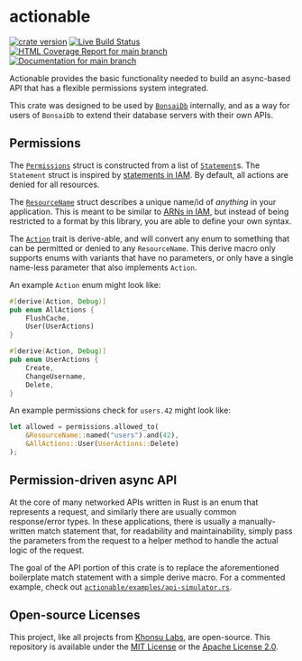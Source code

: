 # actionable

[![crate version](https://img.shields.io/crates/v/actionable.svg)](https://crates.io/crates/actionable)
[![Live Build Status](https://img.shields.io/github/workflow/status/khonsulabs/actionable/Tests/main)](https://github.com/khonsulabs/actionable/actions?query=workflow:Tests)
[![HTML Coverage Report for `main` branch](https://khonsulabs.github.io/actionable/coverage/badge.svg)](https://khonsulabs.github.io/actionable/coverage/)
[![Documentation for `main` branch](https://img.shields.io/badge/docs-main-informational)](https://khonsulabs.github.io/actionable/main/actionable/)

Actionable provides the basic functionality needed to build an async-based
API that has a flexible permissions system integrated.

This crate was designed to be used by [`BonsaiDb`](https://bonsaidb.io/)
internally, and as a way for users of `BonsaiDb` to extend their database
servers with their own APIs.

## Permissions

The [`Permissions`](https://khonsulabs.github.io/actionable/main/actionable/struct.Permissions.html) struct is constructed from a list of [`Statement`](https://khonsulabs.github.io/actionable/main/actionable/struct.Statement.html)s. The
`Statement` struct is inspired by [statements in
IAM](https://docs.aws.amazon.com/IAM/latest/UserGuide/reference_policies_elements_statement.html).
By default, all actions are denied for all resources.

The [`ResourceName`](https://khonsulabs.github.io/actionable/main/actionable/struct.ResourceName.html) struct describes a unique name/id of *anything* in your
application. This is meant to be similar to [ARNs in
IAM](https://docs.aws.amazon.com/IAM/latest/UserGuide/reference_identifiers.html#identifiers-arns),
but instead of being restricted to a format by this library, you are able to
define your own syntax.

The [`Action`](https://khonsulabs.github.io/actionable/main/actionable/trait.Action.html) trait is derive-able, and will convert any enum to something
that can be permitted or denied to any `ResourceName`. This derive macro
only supports enums with variants that have no parameters, or only have a
single name-less parameter that also implements `Action`.

An example `Action` enum might look like:

```rust
#[derive(Action, Debug)]
pub enum AllActions {
    FlushCache,
    User(UserActions)
}

#[derive(Action, Debug)]
pub enum UserActions {
    Create,
    ChangeUsername,
    Delete,
}
```

An example permissions check for `users.42` might look like:

```rust
let allowed = permissions.allowed_to(
    &ResourceName::named("users").and(42),
    &AllActions::User(UserActions::Delete)
);
```

## Permission-driven async API

At the core of many networked APIs written in Rust is an enum that represents
a request, and similarly there are usually common response/error types. In
these applications, there is usually a manually-written match statement
that, for readability and maintainability, simply pass the parameters from
the request to a helper method to handle the actual logic of the request.

The goal of the API portion of this crate is to replace the aforementioned
boilerplate match statement with a simple derive macro. For a commented example, check out [`actionable/examples/api-simulator.rs`](https://github.com/khonsulabs/actionable/blob/main/actionable/examples/api-simulator.rs).

## Open-source Licenses

This project, like all projects from [Khonsu Labs](https://khonsulabs.com/), are open-source. This repository is available under the [MIT License](./LICENSE-MIT) or the [Apache License 2.0](./LICENSE-APACHE).
